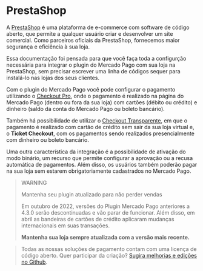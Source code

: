 # PrestaShop
 
A [PrestaShop](https://www.prestashop.com/pt/) é uma plataforma de e-commerce com software de código aberto, que permite a qualquer usuário criar e desenvolver um site comercial. Como parceiros oficiais da PrestaShop, fornecemos maior segurança e eficiência à sua loja.
 
Essa documentação foi pensada para que você faça toda a configurção necessária para integrar o plugin do Mercado Pago com sua loja na PrestaShop, sem precisar escrever uma linha de códigos sequer para instalá-lo nas lojas dos seus clientes.
  
Com o plugin do Mercado Pago você pode configurar o pagamento utilizando o [Checkout Pro](https://www.mercadopago.[FAKER][URL][DOMAIN]/developers/pt/guides/checkout-pro/introduction), onde o pagamento é realizado na página do Mercado Pago (dentro ou fora da sua loja) com cartões (débito ou crédito) e dinheiro (saldo da conta do Mercado Pago ou boleto bancário).
 
Também há possibilidade de utilizar o [Checkout Transparente](https://www.mercadopago.[FAKER][URL][DOMAIN]/developers/pt/guides/checkout-api/introduction), em que o pagamento é realizado com cartão de crédito sem sair da sua loja virtual e, o **Ticket Checkout**, com os pagamentos sendo realizados presencialmente com dinheiro ou boleto bancário.
 
Uma outra característica da integração é a possibilidade de ativação do modo binário, um recurso que permite configurar a aprovação ou a recusa automática de pagamentos. Além disso, os usuários também poderão pagar na sua loja sem estarem obrigatoriamente cadastrados no Mercado Pago.

> WARNING 
> 
> Mantenha seu plugin atualizado para não perder vendas
> 
> Em outubro de 2022, versões do Plugin Mercado Pago anteriores a 4.3.0 serão descontinuadas e vão parar de funcionar. Além disso, em abril as bandeiras de cartões de crédito aplicaram mudanças internacionais em suas transações.  
>
> **Mantenha sua loja sempre atualizada com a versão mais recente.**
 
> Todas as nossas soluções de pagamento contam com uma licença de código aberto. Quer participar da criação? [Sugira melhorias e edições no Github](https://github.com/mercadopago/cart-prestashop-7).
